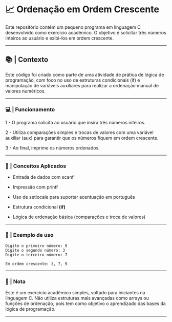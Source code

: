 # 📈 Ordenação em Ordem Crescente

Este repositório contém um pequeno programa em linguagem C desenvolvido como exercício acadêmico. O objetivo é solicitar três números inteiros ao usuário e exibi-los em ordem crescente.

---

## 📚 | Contexto

Este código foi criado como parte de uma atividade de prática de lógica de programação, com foco no uso de estruturas condicionais (if) e manipulação de variáveis auxiliares para realizar a ordenação manual de valores numéricos.

---

### 💻 | Funcionamento

1 - O programa solicita ao usuário que insira três números inteiros.

2 - Utiliza comparações simples e trocas de valores com uma variável auxiliar (aux) para garantir que os números fiquem em ordem crescente.

3 - Ao final, imprime os números ordenados.

---

### 🧠 | Conceitos Aplicados

* Entrada de dados com scanf

* Impressão com printf

* Uso de setlocale para suportar acentuação em português

* Estrutura condicional **(if)**

* Lógica de ordenação básica (comparações e troca de valores)

---

### 📌 | Exemplo de uso

```
Digite o primeiro número: 9
Digite o segundo número: 3
Digite o terceiro número: 7

Em ordem crescente: 3, 7, 9

```
---

### 🏫 | Nota

Este é um exercício acadêmico simples, voltado para iniciantes na linguagem C. Não utiliza estruturas mais avançadas como arrays ou funções de ordenação, pois tem como objetivo o aprendizado das bases da lógica de programação.

---


